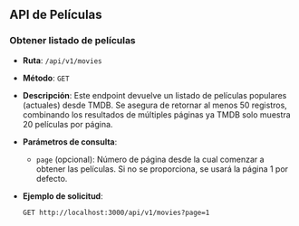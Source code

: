## API de Películas

### Obtener listado de películas

- **Ruta**: `/api/v1/movies`
- **Método**: `GET`
- **Descripción**: Este endpoint devuelve un listado de películas populares (actuales) desde TMDB. Se asegura de retornar al menos 50 registros, combinando los resultados de múltiples páginas ya TMDB solo muestra 20 películas por página.

- **Parámetros de consulta**:
  - `page` (opcional): Número de página desde la cual comenzar a obtener las películas. Si no se proporciona, se usará la página 1 por defecto.
  
- **Ejemplo de solicitud**:
  ```http
  GET http://localhost:3000/api/v1/movies?page=1
